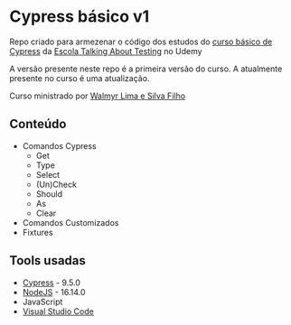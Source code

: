 # Cypress básico v1

Repo criado para armezenar o código dos estudos do [curso básico de Cypress](https://www.udemy.com/course/testes-automatizados-com-cypress-basico/) da [Escola Talking About Testing](https://talkingabouttesting.com/) no Udemy

A versão presente neste repo é a primeira versão do curso. A atualmente presente no curso é uma atualização.

Curso ministrado por [Walmyr Lima e Silva Filho](https://www.linkedin.com/in/walmyr-lima-e-silva-filho-147a9110a/)

## Conteúdo 

- Comandos Cypress
  - Get
  - Type
  - Select
  - (Un)Check
  - Should
  - As
  - Clear
- Comandos Customizados
- Fixtures

## Tools usadas
- [Cypress](https://www.cypress.io/) - 9.5.0
- [NodeJS](https://nodejs.org/en/) - 16.14.0
- JavaScript
- [Visual Studio Code](https://code.visualstudio.com/)




